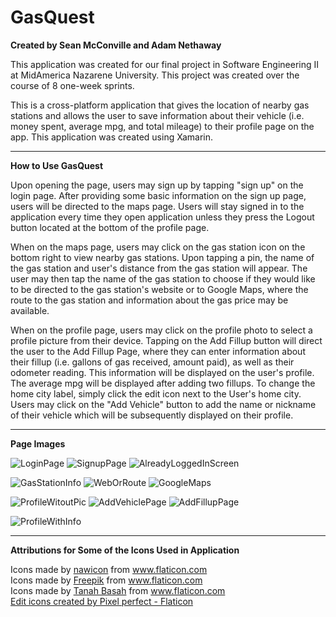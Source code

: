 # GasQuest
**Created by Sean McConville and Adam Nethaway**

This application was created for our final project in Software Engineering II at MidAmerica Nazarene University. This project was created over the course of 8 one-week sprints.

This is a cross-platform application that gives the location of nearby gas stations and allows the user to save information about their vehicle (i.e. money spent, average mpg, and total mileage) to their profile page on the app. This application was created using Xamarin. 

---

**How to Use GasQuest**

Upon opening the page, users may sign up by tapping "sign up" on the login page. After providing some basic information on the sign up page, users will be directed to the maps page. Users will stay signed in to the application every time they open application unless they press the Logout button located at the bottom of the profile page.

When on the maps page, users may click on the gas station icon on the bottom right to view nearby gas stations. Upon tapping a pin, the name of the gas station and user's distance from the gas station will appear. The user may then tap the name of the gas station to choose if they would like to be directed to the gas station's website or to Google Maps, where the route to the gas station and information about the gas price may be available.

When on the profile page, users may click on the profile photo to select a profile picture from their device. Tapping on the Add Fillup button will direct the user to the Add Fillup Page, where they can enter information about their fillup (i.e. gallons of gas received, amount paid), as well as their odometer reading. This information will be displayed on the user's profile. The average mpg will be displayed after adding two fillups. To change the home city label, simply click the edit icon next to the User's home city. Users may click on the "Add Vehicle" button to add the name or nickname of their vehicle which will be subsequently displayed on their profile.

---
**Page Images**

![LoginPage](https://user-images.githubusercontent.com/64273536/165136151-afffbf51-a143-4e67-888c-fbace97798e5.PNG)
![SignupPage](https://user-images.githubusercontent.com/64273536/165136173-347f8d36-2915-4856-9947-122e58587ec2.PNG)
![AlreadyLoggedInScreen](https://user-images.githubusercontent.com/64273536/165136186-b0c059ef-c829-4603-8944-098e551d8e16.PNG)

![GasStationInfo](https://user-images.githubusercontent.com/64273536/165136213-90a45340-4934-4dde-9643-2193b69c22fd.PNG)
![WebOrRoute](https://user-images.githubusercontent.com/64273536/165136227-c6230dae-9e57-45e7-b757-62c316544589.PNG)
![GoogleMaps](https://user-images.githubusercontent.com/64273536/165136241-32ff6c08-e840-4910-b749-5b53c43e0ce5.PNG)

![ProfileWitoutPic](https://user-images.githubusercontent.com/64273536/165136283-f0a15c6a-c79b-4225-9642-f06c8169940e.PNG)
![AddVehiclePage](https://user-images.githubusercontent.com/64273536/165136421-61587808-3d98-43f8-b7a9-631209ff55ac.PNG)
![AddFillupPage](https://user-images.githubusercontent.com/64273536/165136436-dafc8f67-b2c1-4f61-a7d9-5392bd6637a5.PNG)

![ProfileWithInfo](https://user-images.githubusercontent.com/64273536/165136288-89384004-5869-4d5d-a391-cb37c2a48aa2.PNG)

---

**Attributions for Some of the Icons Used in Application**

<div>Icons made by <a href="https://www.flaticon.com/authors/nawicon" title="nawicon">nawicon</a> from <a href="https://www.flaticon.com/" title="Flaticon">www.flaticon.com</a></div><div>Icons made by <a href="https://www.freepik.com" title="Freepik">Freepik</a> from <a href="https://www.flaticon.com/" title="Flaticon">www.flaticon.com</a></div><div>Icons made by <a href="https://www.flaticon.com/authors/tanah-basah" title="Tanah Basah">Tanah Basah</a> from <a href="https://www.flaticon.com/" title="Flaticon">www.flaticon.com</a></div>
<a href="https://www.flaticon.com/free-icons/edit" title="edit icons">Edit icons created by Pixel perfect - Flaticon</a>
